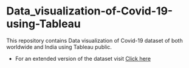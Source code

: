 # Data_visualization-of-Covid-19-using-Tableau

This repository contains Data visualization of Covid-19 dataset of both worldwide and India using Tableau public.

- For an extended version of the dataset visit
[Click here](https://ourworldindata.org/covid-deaths)
